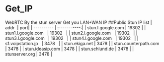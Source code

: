 # Get_IP
WebRTC By the stun server Get you LAN+WAN IP
##Public Stun IP list
| addr  | port|
| ---------- | :-----------:|
| stun.l.google.com   | 19302   |
| stun1.l.google.com   | 19302   |
| stun2.l.google.com   | 19302   |
| stun3.l.google.com   | 19302   |
| stun4.l.google.com   | 19302   |
| s1.voipstation.jp   | 3478   |
| stun.ekiga.net   | 3478   |
| stun.counterpath.com   | 3478   |
| stun.ideasip.com   | 3478   |
| stun.schlund.de   | 3478   |
| stunserver.org   | 3478   |


